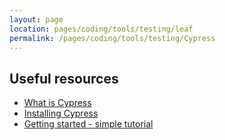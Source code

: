 ```yaml
---
layout: page
location: pages/coding/tools/testing/leaf
permalink: /pages/coding/tools/testing/Cypress
---
```


## Useful resources

- [What is Cypress](https://www.toolsqa.com/cypress/what-is-cypress/)
- [Installing Cypress](https://www.toolsqa.com/cypress/install-cypress/)
- [Getting started - simple tutorial](https://www.toolsqa.com/cypress/cypress-test/)